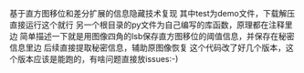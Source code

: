 基于直方图移位和差分扩展的信息隐藏技术复现
其中test为demo文件，下载解压直接运行这个就行
另一个根目录的py文件为自己编写的库函数，原理都在注释里边
简单描述一下就是用图像四角的lsb保存直方图移位的阈值信息，并保存在秘密信息里边
后续直接提取秘密信息，辅助原图像恢复
这个代码改了好几个版本，这个版本应该是能跑的，有啥问题直接放issues:-)
